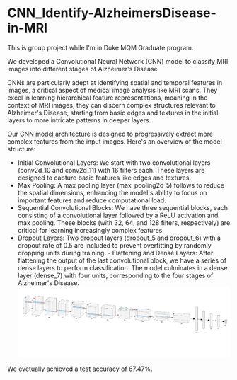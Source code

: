 # CNN_Identify-AlzheimersDisease-in-MRI
This is group project while I'm in Duke MQM Graduate program.

We developed a Convolutional Neural Network (CNN) model to classify MRI images into different stages of Alzheimer's Disease

CNNs are particularly adept at identifying spatial and temporal features in images, a critical aspect of medical image analysis like MRI scans. They excel in learning hierarchical feature representations, meaning in the context of MRI images, they can discern complex structures relevant to Alzheimer's Disease, starting from basic edges and textures in the initial layers to more intricate patterns in deeper layers.

Our CNN model architecture is designed to progressively extract more complex features from the input images. Here's an overview of the model structure:
  
- Initial Convolutional Layers: We start with two convolutional layers (conv2d_10 and conv2d_11) with 16 filters each. These layers are designed to capture basic features like edges and textures.
- Max Pooling: A max pooling layer (max_pooling2d_5) follows to reduce the spatial dimensions, enhancing the model's ability to focus on important features and reduce computational load.
- Sequential Convolutional Blocks: We have three sequential blocks, each consisting of a convolutional layer followed by a ReLU activation and max pooling. These blocks (with 32, 64, and 128 filters, respectively) are critical for learning increasingly complex features.
- Dropout Layers: Two dropout layers (dropout_5 and dropout_6) with a dropout rate of 0.5 are included to prevent overfitting by randomly dropping units during training. - Flattening and Dense Layers: After flattening the output of the last convolutional block, we have a series of dense layers to perform classification. The model culminates in a dense layer (dense_7) with four units, corresponding to the four stages of Alzheimer's Disease.
![CNN Structure](CNN_structure.png)

We evetually achieved a test accuracy of 67.47%.
